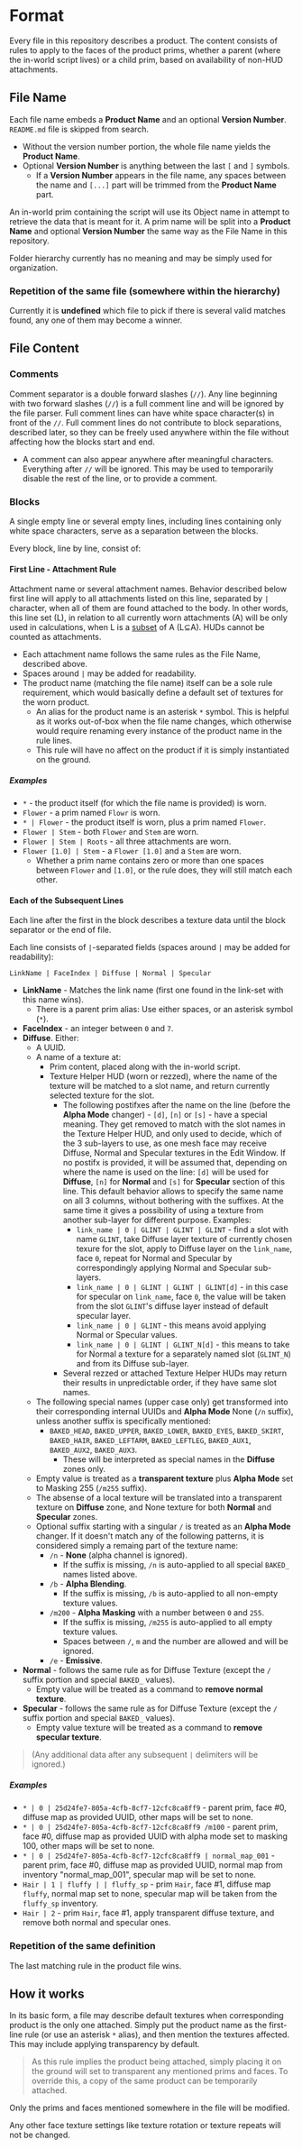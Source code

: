 # Format

Every file in this repository describes a product. The content consists of rules to apply to the faces of the product prims, whether a parent (where the in-world script lives) or a child prim, based on availability of non-HUD attachments.

## File Name

Each file name embeds a **Product Name** and an optional **Version Number**. `README.md` file is skipped from search.

* Without the version number portion, the whole file name yields the **Product Name**.
* Optional **Version Number** is anything between the last `[` and `]` symbols.
  * If a **Version Number** appears in the file name, any spaces between the name and `[...]` part will be trimmed from the **Product Name** part.

An in-world prim containing the script will use its Object name in attempt to retrieve the data that is meant for it. A prim name will be split into a **Product Name** and optional **Version Number** the same way as the File Name in this repository.

Folder hierarchy currently has no meaning and may be simply used for organization.

### Repetition of the same file (somewhere within the hierarchy)

Currently it is **undefined** which file to pick if there is several valid matches found, any one of them may become a winner.

## File Content

### Comments

Comment separator is a double forward slashes (`//`). Any line beginning with two forward slashes (`//`) is a full comment line and will be ignored by the file parser. Full comment lines can have white space character(s) in front of the `//`. Full comment lines do not contribute to block separations, described later, so they can be freely used anywhere within the file without affecting how the blocks start and end.

* A comment can also appear anywhere after meaningful characters. Everything after `//` will be ignored. This may be used to temporarily disable the rest of the line, or to provide a comment.

### Blocks

A single empty line or several empty lines, including lines containing only white space characters, serve as a separation between the blocks.

Every block, line by line, consist of:

#### First Line - Attachment Rule

Attachment name or several attachment names. Behavior described below first line will apply to all attachments listed on this line, separated by `|` character, when all of them are found attached to the body. In other words, this line set (L), in relation to all currently worn attachments (A) will be only used in calculations, when L is a [subset](https://en.wikipedia.org/wiki/Subset) of A (L⊆A). HUDs cannot be counted as attachments.

* Each attachment name follows the same rules as the File Name, described above.
* Spaces around `|` may be added for readability.
* The product name (matching the file name) itself can be a sole rule requirement, which would basically define a default set of textures for the worn product.
    * An alias for the product name is an asterisk `*` symbol. This is helpful as it works out-of-box when the file name changes, which otherwise would require renaming every instance of the product name in the rule lines.
    * This rule will have no affect on the product if it is simply instantiated on the ground.

##### Examples

* `*` - the product itself (for which the file name is provided) is worn.
* `Flower` - a prim named `Flowr` is worn.
* `* | Flower` - the product itself is worn, plus a prim named `Flower`.
* `Flower | Stem` - both `Flower` and `Stem` are worn.
* `Flower | Stem | Roots` - all three attachments are worn.
* `Flower [1.0] | Stem` - a `Flower [1.0]` and a `Stem` are worn.
  * Whether a prim name contains zero or more than one spaces between `Flower` and `[1.0]`, or the rule does, they will still match each other.

#### Each of the Subsequent Lines

Each line after the first in the block describes a texture data until the block separator or the end of file. 

Each line consists of `|`-separated fields (spaces around `|` may be added for readability):

```
LinkName | FaceIndex | Diffuse | Normal | Specular 
```

* **LinkName** - Matches the link name (first one found in the link-set with this name wins).
  * There is a parent prim alias: Use either spaces, or an asterisk symbol (`*`).
* **FaceIndex** - an integer between `0` and `7`.
* **Diffuse**. Either:
  *  A UUID.
  *  A name of a texture at:
     *  Prim content, placed along with the in-world script.
     *  Texture Helper HUD (worn or rezzed), where the name of the texture will be matched to a slot name, and return currently selected texture for the slot.
         * The following postifxes after the name on the line (before the **Alpha Mode** changer) - `[d]`, `[n]` or `[s]` - have a special meaning. They get removed to match with the slot names in the Texture Helper HUD, and only used to decide, which of the 3 sub-layers to use, as one mesh face may receive Diffuse, Normal and Specular textures in the Edit Window. If no postifx is provided, it will be assumed that, depending on where the name is used on the line: `[d]` will be used for **Diffuse**, `[n]` for **Normal** and `[s]` for **Specular** section of this line. This default behavior allows to specify the same name on all 3 columns, without bothering with the suffixes. At the same time it gives a possibility of using a texture from another sub-layer for different purpose. Examples:
             * ` link_name | 0 | GLINT | GLINT | GLINT ` - find a slot with name `GLINT`, take Diffuse layer texture of currently chosen texure for the slot, apply to Diffuse layer on the `link_name`, face `0`, repeat for Normal and Specular by correspondingly applying Normal and Specular sub-layers.
             * ` link_name | 0 | GLINT | GLINT | GLINT[d] ` - in this case for specular on `link_name`, face `0`, the value will be taken from the slot `GLINT`'s diffuse layer instead of default specular layer.
             * ` link_name | 0 | GLINT ` - this means avoid applying Normal or Specular values.
             * ` link_name | 0 | GLINT | GLINT_N[d] ` - this means to take for Normal a texture for a separately named slot (`GLINT_N`) and from its Diffuse sub-layer.
         * Several rezzed or attached Texture Helper HUDs may return their results in unpredictable order, if they have same slot names.
  * The following special names (upper case only) get transformed into their corresponding internal UUIDs and **Alpha Mode** None (`/n` suffix), unless another suffix is specifically mentioned:
      * `BAKED_HEAD`, `BAKED_UPPER`, `BAKED_LOWER`, `BAKED_EYES`, `BAKED_SKIRT`, `BAKED_HAIR`, `BAKED_LEFTARM`, `BAKED_LEFTLEG`, `BAKED_AUX1`, `BAKED_AUX2`, `BAKED_AUX3`.
          * These will be interpreted as special names in the **Diffuse** zones only.
  * Empty value is treated as a **transparent texture** plus **Alpha Mode** set to Masking 255 (`/m255` suffix).
  * The absense of a local texture will be translated into a transparent texture on **Diffuse** zone, and None texture for both **Normal** and **Specular** zones.
  * Optional suffix starting with a singular `/` is treated as an **Alpha Mode** changer. If it doesn't match any of the following patterns, it is considered simply a remaing part of the texture name:
    * `/n` - **None** (alpha channel is ignored).
        * If the suffix is missing, `/n` is auto-applied to all special `BAKED_` names listed above.
    * `/b` - **Alpha Blending**.
        * If the suffix is missing, `/b` is auto-applied to all non-empty texture values.
    * `/m200` - **Alpha Masking** with a number between `0` and `255`.
        * If the suffix is missing, `/m255` is auto-applied to all empty texture values.
        * Spaces between `/`, `m` and the number are allowed and will be ignored.
    * `/e` - **Emissive**.
* **Normal** - follows the same rule as for Diffuse Texture (except the `/` suffix portion and special `BAKED_` values).
  * Empty value will be treated as a command to **remove normal texture**. 
* **Specular** - follows the same rule as for Diffuse Texture (except the `/` suffix portion and special `BAKED_` values).
  * Empty value texture will be treated as a command to **remove specular texture**.

> (Any additional data after any subsequent `|` delimiters will be ignored.)

##### Examples

* `* | 0 | 25d24fe7-805a-4cfb-8cf7-12cfc8ca8ff9` - parent prim, face #0, diffuse map as provided UUID, other maps will be set to none.
* `* | 0 | 25d24fe7-805a-4cfb-8cf7-12cfc8ca8ff9 /m100` - parent prim, face #0, diffuse map as provided UUID with alpha mode set to masking 100, other maps will be set to none.
* `* | 0 | 25d24fe7-805a-4cfb-8cf7-12cfc8ca8ff9 | normal_map_001` - parent prim, face #0, diffuse map as provided UUID, normal map from inventory "normal_map_001", specular map will be set to none.
* `Hair | 1 | fluffy | | fluffy_sp` - prim `Hair`, face #1, diffuse map `fluffy`, normal map set to none, specular map will be taken from the `fluffy_sp` inventory.
* `Hair | 2` - prim `Hair`, face #1, apply transparent diffuse texture, and remove both normal and specular ones.

### Repetition of the same definition

The last matching rule in the product file wins.

## How it works

In its basic form, a file may describe default textures when corresponding product is the only one attached. Simply put the product name as the first-line rule (or use an asterisk `*` alias), and then mention the textures affected. This may include applying transparency by default.

> As this rule implies the product being attached, simply placing it on the ground will set to transparent any mentioned prims and faces. To override this, a copy of the same product can be temporarily attached.

Only the prims and faces mentioned somewhere in the file will be modified.

Any other face texture settings like texture rotation or texture repeats will not be changed.

